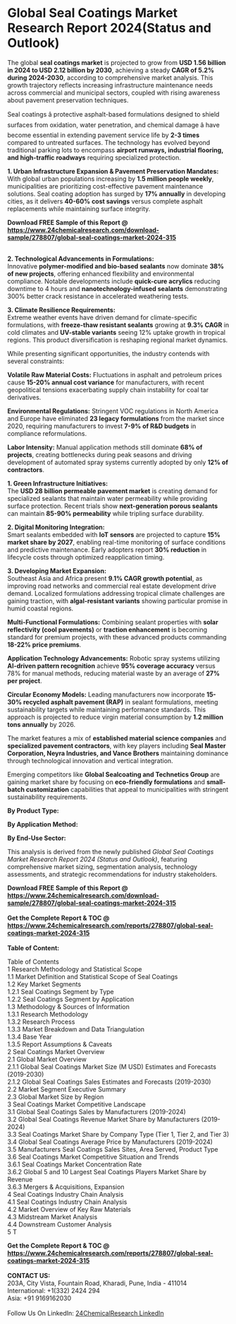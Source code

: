 <h1>Global Seal Coatings Market Research Report 2024(Status and Outlook)</h1><p>The global <strong>seal coatings market</strong> is projected to grow from <strong>USD 1.56 billion in 2024 to USD 2.12 billion by 2030</strong>, achieving a steady <strong>CAGR of 5.2% during 2024-2030</strong>, according to comprehensive market analysis. This growth trajectory reflects increasing infrastructure maintenance needs across commercial and municipal sectors, coupled with rising awareness about pavement preservation techniques.</p><p>Seal coatings â protective asphalt-based formulations designed to shield surfaces from oxidation, water penetration, and chemical damage â have become essential in extending pavement service life by <strong>2-3 times</strong> compared to untreated surfaces. The technology has evolved beyond traditional parking lots to encompass <strong>airport runways, industrial flooring, and high-traffic roadways</strong> requiring specialized protection.</p><p><strong>1. Urban Infrastructure Expansion &amp; Pavement Preservation Mandates:</strong><br>
With global urban populations increasing by <strong>1.5 million people weekly</strong>, municipalities are prioritizing cost-effective pavement maintenance solutions. Seal coating adoption has surged by <strong>17% annually</strong> in developing cities, as it delivers <strong>40-60% cost savings</strong> versus complete asphalt replacements while maintaining surface integrity.</p><div><b>Download FREE Sample of this Report @ 
            <a href="https://www.24chemicalresearch.com/download-sample/278807/global-seal-coatings-market-2024-315">
            https://www.24chemicalresearch.com/download-sample/278807/global-seal-coatings-market-2024-315</a></b></div><br><p><strong>2. Technological Advancements in Formulations:</strong><br>
Innovative <strong>polymer-modified and bio-based sealants</strong> now dominate <strong>38% of new projects</strong>, offering enhanced flexibility and environmental compliance. Notable developments include <strong>quick-cure acrylics</strong> reducing downtime to 4 hours and <strong>nanotechnology-infused sealants</strong> demonstrating 300% better crack resistance in accelerated weathering tests.</p><p><strong>3. Climate Resilience Requirements:</strong><br>
Extreme weather events have driven demand for climate-specific formulations, with <strong>freeze-thaw resistant sealants</strong> growing at <strong>9.3% CAGR</strong> in cold climates and <strong>UV-stable variants</strong> seeing 12% uptake growth in tropical regions. This product diversification is reshaping regional market dynamics.</p><p>While presenting significant opportunities, the industry contends with several constraints:</p><p><strong>Volatile Raw Material Costs:</strong> Fluctuations in asphalt and petroleum prices cause <strong>15-20% annual cost variance</strong> for manufacturers, with recent geopolitical tensions exacerbating supply chain instability for coal tar derivatives.</p><p><strong>Environmental Regulations:</strong> Stringent VOC regulations in North America and Europe have eliminated <strong>23 legacy formulations</strong> from the market since 2020, requiring manufacturers to invest <strong>7-9% of R&amp;D budgets</strong> in compliance reformulations.</p><p><strong>Labor Intensity:</strong> Manual application methods still dominate <strong>68% of projects</strong>, creating bottlenecks during peak seasons and driving development of automated spray systems currently adopted by only <strong>12% of contractors</strong>.</p><p><strong>1. Green Infrastructure Initiatives:</strong><br>
The <strong>USD 28 billion permeable pavement market</strong> is creating demand for specialized sealants that maintain water permeability while providing surface protection. Recent trials show <strong>next-generation porous sealants</strong> can maintain <strong>85-90% permeability</strong> while tripling surface durability.</p><p><strong>2. Digital Monitoring Integration:</strong><br>
Smart sealants embedded with <strong>IoT sensors</strong> are projected to capture <strong>15% market share by 2027</strong>, enabling real-time monitoring of surface conditions and predictive maintenance. Early adopters report <strong>30% reduction</strong> in lifecycle costs through optimized reapplication timing.</p><p><strong>3. Developing Market Expansion:</strong><br>
Southeast Asia and Africa present <strong>9.1% CAGR growth potential</strong>, as improving road networks and commercial real estate development drive demand. Localized formulations addressing tropical climate challenges are gaining traction, with <strong>algal-resistant variants</strong> showing particular promise in humid coastal regions.</p><p><strong>Multi-Functional Formulations:</strong> Combining sealant properties with <strong>solar reflectivity (cool pavements)</strong> or <strong>traction enhancement</strong> is becoming standard for premium projects, with these advanced products commanding <strong>18-22% price premiums</strong>.</p><p><strong>Application Technology Advancements:</strong> Robotic spray systems utilizing <strong>AI-driven pattern recognition</strong> achieve <strong>95% coverage accuracy</strong> versus 78% for manual methods, reducing material waste by an average of <strong>27% per project</strong>.</p><p><strong>Circular Economy Models:</strong> Leading manufacturers now incorporate <strong>15-30% recycled asphalt pavement (RAP)</strong> in sealant formulations, meeting sustainability targets while maintaining performance standards. This approach is projected to reduce virgin material consumption by <strong>1.2 million tons annually</strong> by 2026.</p><p>The market features a mix of <strong>established material science companies</strong> and <strong>specialized pavement contractors</strong>, with key players including <strong>Seal Master Corporation, Neyra Industries, and Vance Brothers</strong> maintaining dominance through technological innovation and vertical integration.</p><p>Emerging competitors like <strong>Global Sealcoating and Technetics Group</strong> are gaining market share by focusing on <strong>eco-friendly formulations</strong> and <strong>small-batch customization</strong> capabilities that appeal to municipalities with stringent sustainability requirements.</p><p><strong>By Product Type:</strong></p><p><strong>By Application Method:</strong></p><p><strong>By End-Use Sector:</strong></p><p>This analysis is derived from the newly published <em>Global Seal Coatings Market Research Report 2024 (Status and Outlook)</em>, featuring comprehensive market sizing, segmentation analysis, technology assessments, and strategic recommendations for industry stakeholders.</p><div><b>Download FREE Sample of this Report @ 
            <a href="https://www.24chemicalresearch.com/download-sample/278807/global-seal-coatings-market-2024-315">
            https://www.24chemicalresearch.com/download-sample/278807/global-seal-coatings-market-2024-315</a></b></div><br><div><b>Get the Complete Report & TOC @ 
            <a href="https://www.24chemicalresearch.com/reports/278807/global-seal-coatings-market-2024-315">
            https://www.24chemicalresearch.com/reports/278807/global-seal-coatings-market-2024-315</a></b></div><br>
            <b>Table of Content:</b><p>Table of Contents<br />
1 Research Methodology and Statistical Scope<br />
1.1 Market Definition and Statistical Scope of Seal Coatings<br />
1.2 Key Market Segments<br />
1.2.1 Seal Coatings Segment by Type<br />
1.2.2 Seal Coatings Segment by Application<br />
1.3 Methodology & Sources of Information<br />
1.3.1 Research Methodology<br />
1.3.2 Research Process<br />
1.3.3 Market Breakdown and Data Triangulation<br />
1.3.4 Base Year<br />
1.3.5 Report Assumptions & Caveats<br />
2 Seal Coatings Market Overview<br />
2.1 Global Market Overview<br />
2.1.1 Global Seal Coatings Market Size (M USD) Estimates and Forecasts (2019-2030)<br />
2.1.2 Global Seal Coatings Sales Estimates and Forecasts (2019-2030)<br />
2.2 Market Segment Executive Summary<br />
2.3 Global Market Size by Region<br />
3 Seal Coatings Market Competitive Landscape<br />
3.1 Global Seal Coatings Sales by Manufacturers (2019-2024)<br />
3.2 Global Seal Coatings Revenue Market Share by Manufacturers (2019-2024)<br />
3.3 Seal Coatings Market Share by Company Type (Tier 1, Tier 2, and Tier 3)<br />
3.4 Global Seal Coatings Average Price by Manufacturers (2019-2024)<br />
3.5 Manufacturers Seal Coatings Sales Sites, Area Served, Product Type<br />
3.6 Seal Coatings Market Competitive Situation and Trends<br />
3.6.1 Seal Coatings Market Concentration Rate<br />
3.6.2 Global 5 and 10 Largest Seal Coatings Players Market Share by Revenue<br />
3.6.3 Mergers & Acquisitions, Expansion<br />
4 Seal Coatings Industry Chain Analysis<br />
4.1 Seal Coatings Industry Chain Analysis<br />
4.2 Market Overview of Key Raw Materials<br />
4.3 Midstream Market Analysis<br />
4.4 Downstream Customer Analysis<br />
5 T</p><div><b>Get the Complete Report & TOC @ 
            <a href="https://www.24chemicalresearch.com/reports/278807/global-seal-coatings-market-2024-315">
            https://www.24chemicalresearch.com/reports/278807/global-seal-coatings-market-2024-315</a></b></div><br><b>CONTACT US:</b><br>
            203A, City Vista, Fountain Road, Kharadi, Pune, India - 411014<br>
            International: +1(332) 2424 294<br>
            Asia: +91 9169162030 <br><br>
            Follow Us On LinkedIn: <a href="https://www.linkedin.com/company/24chemicalresearch/">24ChemicalResearch LinkedIn</a>